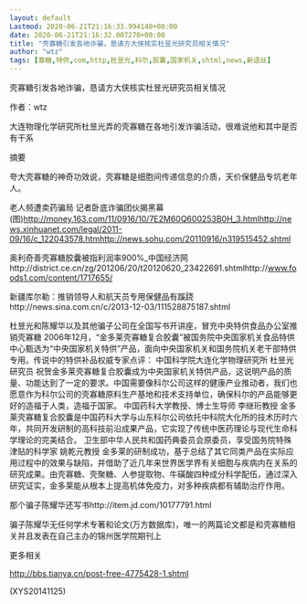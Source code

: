 ```yaml
---
layout: default
Lastmod: 2020-06-21T21:16:33.994140+00:00
date: 2020-06-21T21:16:32.007270+00:00
title: "壳寡糖引发各地诈骗，恳请方大侠核实杜昱光研究员相关情况"
author: "wtz"
tags: [寡糖,特供,com,http,杜昱光,科尔,胶囊,国家机关,shtml,news,新语丝]
---
```


壳寡糖引发各地诈骗，恳请方大侠核实杜昱光研究员相关情况

作者：wtz

大连物理化学研究所杜昱光弄的壳寡糖在各地引发诈骗活动，很难说他和其中是否有干系

摘要

夸大壳寡糖的神奇功效说，壳寡糖是细胞间传递信息的介质，天价保健品专坑老年人。

老人频遭卖药骗局 记者卧底诈骗团伙揭黑幕(图)http://money.163.com/11/0916/10/7E2M60Q600253B0H_3.htmlhttp://news.xinhuanet.com/legal/2011-09/16/c_122043578.htmhttp://news.sohu.com/20110916/n319515452.shtml

奥利奇善壳寡糖胶囊被指利润率900%_中国经济网http://district.ce.cn/zg/201206/20/t20120620_23422691.shtmlhttp://www.foods1.com/content/1717655/

新疆库尔勒：推销领导人和航天员专用保健品有蹊跷http://news.sina.com.cn/c/2013-12-03/111528875187.shtml

杜昱光和陈耀华以及其他骗子公司在全国写书开讲座，冒充中央特供食品办公室推销壳寡糖 2006年12月，“金多莱壳寡糖复合胶囊”被国务院中央国家机关食品特供中心甄选为“中央国家机关特供”产品，面向中央国家机关和国务院机关老干部特供专用。传说中的特供补品权威专家点评：    中国科学院大连化学物理研究所   杜昱光研究员   祝贺金多莱壳寡糖复合胶囊成为中央国家机关特供产品，这说明产品的质量、功能达到了一定的要求。中国需要像科尔公司这样的健康产业推动者，我们也愿意作为科尔公司的壳寡糖原料生产基地和技术支持单位，确保科尔的产品能够更好的造福于人类，造福于国家。     中国药科大学教授、博士生导师    李继珩教授    金多莱壳寡糖复合胶囊是中国药科大学与山东科尔公司依托中科院大化所的技术历时六年，共同开发研制的高科技前沿成果产品，它实现了传统中医药理论与现代生命科学理论的完美结合。    卫生部中华人民共和国药典委员会原委员，享受国务院特殊津贴的科学家    姚乾元教授    金多莱的研制成功，基于总结了其它同类产品在实际应用过程中的效果与缺陷，并借助了近几年来世界医学界有关细胞与疾病内在关系的研究成果。由壳寡糖、壳聚糖、人参提取物、牛磺酸四种成分科学配伍，通过深入研究证实，金多莱能从根本上提高机体免疫力，对多种疾病都有辅助治疗作用。

那个骗子陈耀华还写书http://item.jd.com/10177791.html

骗子陈耀华无任何学术专著和论文(万方数据库)，唯一的两篇论文都是和壳寡糖相关并且发表在自己主办的锦州医学院期刊上

更多相关

http://bbs.tianya.cn/post-free-4775428-1.shtml

(XYS20141125)

